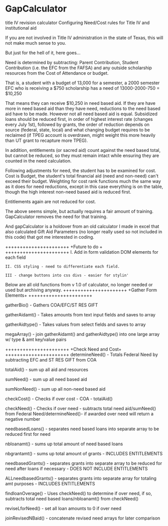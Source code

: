 GapCalculator
=============

title IV revision calculator
Configuring Need/Cost rules for Title IV and institutional aid

If you are not involved in Title IV administration in the state of Texas, this will not make much sense to you.

But just for the hell of it, here goes...

Need is determined by subtracting: Parent Contribution, Student Contribution (i.e. the EFC from the FAFSA) and any outside scholarship resources from the Cost of Attendance or budget.

That is, a student with a budget of 13,000 for a semester, a 2000 semester EFC who is receiving a $750 scholarship has a need of 13000-2000-750 = $10,250

That means they can receive $10,250 in need based aid.  If they are have more in need based aid than they have need, reductions to the need based aid have to be made.  However not all need based aid is equal.  Subsidized loans should be reduced first, in order of highest interest rate (changes every July 1st), followed by grants, the order of reduction depends on source (federal, state, local) and what changing budget requires to be reclaimed (if TPEG account is overdrawn, might weight this more heavily than UT grant to recapture more TPEG).

In addition, entitlements (or sacred aid) count against the need based total, but cannot be reduced, so they must remain intact while ensuring they are counted in the need calculation.

Following adjustments for need, the student has to be examined for cost.  Cost is Budget, the student's total financial aid (need and non-need) can't exceed their budget.  Weighting for cost rank functions much the same way as it does for need reductions, except in this case everything is on the table, though the high interest non-need based aid is reduced first.

Entitlements again are not reduced for cost.

The above seems simple, but actually requires a fair amount of training.  GapCalculator removes the need for that training.

And gapCalculator is a holdover from an old calculator I made in excel that also calculated Gift Aid Parameters (no longer really used so not included in this code) that got me interested in coding.

 ++++++++++++++++++++++
 +Future to do        +
 ++++++++++++++++++++++
	I.  Add in form validation DOM elements for each field
	
	II. CSS styling - need to differentiate each field.
	
	III - change buttons into css divs - easier for stylin'

















Below are all old functions from v 1.0 of calculator, no longer needed or used but archiving anyway.
 ++++++++++++++++++++++
 +Gather Form Elements+
 ++++++++++++++++++++++
 
 gatherBio() -  Gathers COA/EFC/ST RES GIFT
 
 gatherAidamt() - Takes amounts from text input fields and saves to array
 
 gatherAidtype() - Takes values from select fields and saves to array
 
 megaArray() - join gatherAidamt() and gatherAidtype() into one large array 
 w/ type & amt key/value pairs
 
 
 
 
 ++++++++++++++++++++++
 +Check Need and Cost+
 ++++++++++++++++++++++
 determineNeed() - Totals Federal Need by subtracting EFC and ST RES GIFT from COA
 
 totalAid() - sum up all aid and resources
 
 sumNeed() - sum up all need based aid
 
 sumNonNeed() - sum up all non-need based aid
 
 checkCost() - Checks if over cost  - COA - totalAid()
 
 checkNeed() - Checks if over need - subtracts total need aid/sumNeed() from 
 Federal Need/determineNeed()- if awarded over need will return a negative number
 
 needbasedLoans() - separates need based loans into separate array to be reduced
 first for need
 
 nbloanamt() - sums up total amount of need based loans
 
 nbgrantamt() - sums up total amount of grants - INCLUDES ENTITLEMENTS

 needbasedGrants() - separates grants into separate array to be reduced for need
 after loans if necessary - DOES NOT INCLUDE ENTITLEMENTS
 
 ALLneedbasedGrants() - separates grants into separate array for 
 totaling amt purposes - INCLUDES ENTITLEMENTS
 
 findloanOverage() - Uses checkNeed() to determine if over need, if so, subtracts
 total need based loans/nbloanamt() from checkNeed()

 reviseLforNeed() - set all loan amounts to 0 if over need
 
 joinRevisedNBaid() - concatenate revised need arrays for later comparison